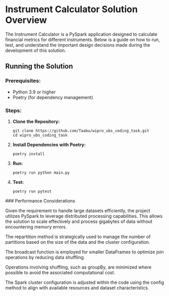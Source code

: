 # Instrument Calculator Solution Overview

The Instrument Calculator is a PySpark application designed to calculate financial metrics for different instruments. Below is a guide on how to run, test, and understand the important design decisions made during the development of this solution.

## Running the Solution

### Prerequisites:

- Python 3.9 or higher
- Poetry (for dependency management)

### Steps:

1. **Clone the Repository:**

   ```
   git clone https://github.com/Taabu/wipro_ubs_coding_task.git
   cd wipro_ubs_coding_task
   ```

2. **Install Dependencies with Poetry:**

    ```
    poetry install
    ```

3. **Run:**

    ```
    poetry run python main.py
    ```

4. **Test:**

    ```
    poetry run pytest
    ```


### Performance Considerations

Given the requirement to handle large datasets efficiently, the project utilizes PySpark to leverage distributed processing capabilities. This allows the solution to scale effectively and process gigabytes of data without encountering memory errors.

The repartition method is strategically used to manage the number of partitions based on the size of the data and the cluster configuration.

The broadcast function is employed for smaller DataFrames to optimize join operations by reducing data shuffling.

Operations involving shuffling, such as groupBy, are minimized where possible to avoid the associated computational cost.

The Spark cluster configuration is adjusted within the code using the config method to align with available resources and dataset characteristics.

